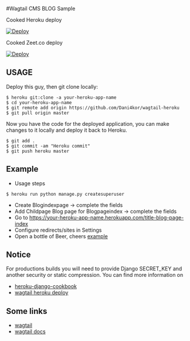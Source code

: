#Wagtail CMS BLOG Sample 


Cooked Heroku deploy

[![Deploy](https://www.herokucdn.com/deploy/button.png)](https://heroku.com/deploy?template=https://github.com/dani4kor/wagtail-heroku)

Cooked Zeet.co deploy

[![Deploy](https://deploy.zeet.co/wagtail-heroku.svg)](https://deploy.zeet.co/?url=https://github.com/dani4kor/wagtail-heroku)

## USAGE
Deploy this guy, then git clone locally:

```
$ heroku git:clone -a your-heroku-app-name
$ cd your-heroku-app-name
$ git remote add origin https://github.com/Dani4kor/wagtail-heroku
$ git pull origin master
```
Now you have the code for the deployed application, you can make changes to it locally and deploy it back to Heroku.

```
$ git add .
$ git commit -am "Heroku commit"
$ git push heroku master

```



Example
----------
- Usage steps

`$ heroku run python manage.py createsuperuser`

- Create Blogindexpage -> complete the fields
- Add Childpage Blog page for Blogpageindex -> complete the fields
- Go to https://your-heroku-app-name.herokuapp.com/title-blog-page-index
- Configure redirects/sites in Settings
- Open a bottle of Beer, cheers 
[example](https://it4humans.herokuapp.com)


Notice
----------

For productions builds you will need to provide Django SECRET_KEY and another security or static compression.
You can find more information on
* [heroku-django-cookbook](https://github.com/nigma/heroku-django-cookbook)
* [wagtail heroku deploy](https://wagtail.io/blog/deploying-wagtail-heroku)

Some links
----------
- [wagtail](https://wagtail.io/)
- [wagtail docs](http://docs.wagtail.io/en/v1.7/getting_started/tutorial.html)









